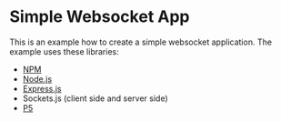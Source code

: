 ﻿
# Simple Websocket App

This is an example how to create a simple websocket application. The example uses these libraries:
-   [NPM](https://www.npmjs.com/get-npm)
-   [Node.js](https://nodejs.org/en/)
-   [Express.js](https://expressjs.com/)
-   Sockets.js (client side and server side)
-   [P5](https://p5js.org/)
